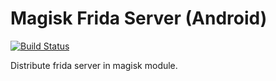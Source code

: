 # Magisk Frida Server (Android)

[![Build Status](https://api.travis-ci.org/TheCjw/Magisk-Frida-Server.svg?branch=master)](https://travis-ci.org/TheCjw/Magisk-Frida-Server)

Distribute frida server in magisk module.
